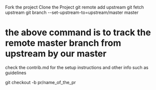 Fork the project
Clone the Project
git remote add upstream <repo url>
git fetch upstream
git branch --set-upstream-to=upstream/master master
# the above command is to track the remote master branch from upstream by our master
check the contrib.md for the setup instructions and other info such as guidelines

git checkout -b pr/name_of_the_pr
